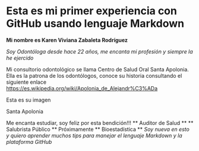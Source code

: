 # Esta es mi primer experiencia con GitHub usando lenguaje Markdown

**Mi nombre es Karen Viviana Zabaleta Rodríguez**

_Soy Odontóloga desde hace 22 años, me encanta mi profesión y siempre la he ejercido_

Mi consultorio odontológico se llama Centro de Salud Oral Santa Apolonia. Ella es la patrona de los odontólogos, conoce su historia consultando el siguiente enlace  https://es.wikipedia.org/wiki/Apolonia_de_Alejandr%C3%ADa

Esta es su imagen

Santa Apolonia

Me encanta estudiar, soy feliz por esta bendición!!!
** Auditor de Salud **
** Salubrista Público **
Próximamente ** Bioestadística **
_Soy nueva en esto y quiero aprender muchos tips para manejar el lenguaje Markdown y la plataforma GitHub_
